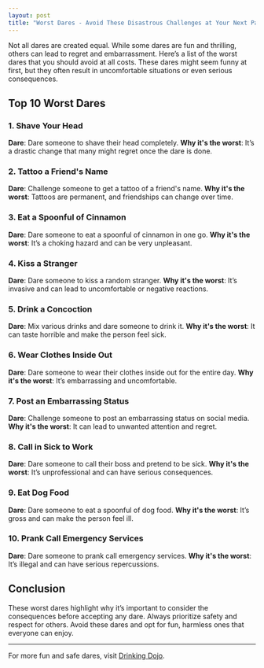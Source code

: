 ```yaml
---
layout: post
title: "Worst Dares - Avoid These Disastrous Challenges at Your Next Party"
---
```


Not all dares are created equal. While some dares are fun and thrilling, others can lead to regret and embarrassment. Here’s a list of the worst dares that you should avoid at all costs. These dares might seem funny at first, but they often result in uncomfortable situations or even serious consequences.

## Top 10 Worst Dares

### 1. Shave Your Head
**Dare**: Dare someone to shave their head completely.
**Why it's the worst**: It’s a drastic change that many might regret once the dare is done.

### 2. Tattoo a Friend's Name
**Dare**: Challenge someone to get a tattoo of a friend's name.
**Why it's the worst**: Tattoos are permanent, and friendships can change over time.

### 3. Eat a Spoonful of Cinnamon
**Dare**: Dare someone to eat a spoonful of cinnamon in one go.
**Why it's the worst**: It’s a choking hazard and can be very unpleasant.

### 4. Kiss a Stranger
**Dare**: Dare someone to kiss a random stranger.
**Why it's the worst**: It’s invasive and can lead to uncomfortable or negative reactions.

### 5. Drink a Concoction
**Dare**: Mix various drinks and dare someone to drink it.
**Why it's the worst**: It can taste horrible and make the person feel sick.

### 6. Wear Clothes Inside Out
**Dare**: Dare someone to wear their clothes inside out for the entire day.
**Why it's the worst**: It’s embarrassing and uncomfortable.

### 7. Post an Embarrassing Status
**Dare**: Challenge someone to post an embarrassing status on social media.
**Why it's the worst**: It can lead to unwanted attention and regret.

### 8. Call in Sick to Work
**Dare**: Dare someone to call their boss and pretend to be sick.
**Why it's the worst**: It’s unprofessional and can have serious consequences.

### 9. Eat Dog Food
**Dare**: Dare someone to eat a spoonful of dog food.
**Why it's the worst**: It’s gross and can make the person feel ill.

### 10. Prank Call Emergency Services
**Dare**: Dare someone to prank call emergency services.
**Why it's the worst**: It’s illegal and can have serious repercussions.


## Conclusion

These worst dares highlight why it’s important to consider the consequences before accepting any dare. Always prioritize safety and respect for others. Avoid these dares and opt for fun, harmless ones that everyone can enjoy.

---

For more fun and safe dares, visit [Drinking Dojo](https://www.drinkingdojo.com).